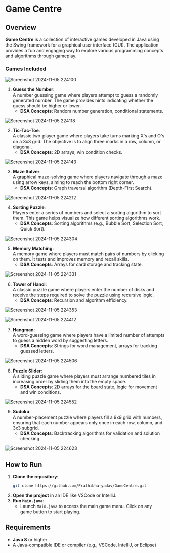 # Game Centre

## Overview
**Game Centre** is a collection of interactive games developed in Java using the Swing framework for a graphical user interface (GUI). The application provides a fun and engaging way to explore various programming concepts and algorithms through gameplay.

### Games Included

 ![Screenshot 2024-11-05 224100](https://github.com/user-attachments/assets/c5581621-aef9-4ad4-b4dd-28f47fb3a6c7)

1. **Guess the Number**:  
   A number guessing game where players attempt to guess a randomly generated number. The game provides hints indicating whether the guess should be higher or lower.
   - **DSA Concepts**: Random number generation, conditional statements.

![Screenshot 2024-11-05 224118](https://github.com/user-attachments/assets/55be58de-3cf3-418b-818d-9ffbcca30fdb)


2. **Tic-Tac-Toe**:  
   A classic two-player game where players take turns marking X's and O's on a 3x3 grid. The objective is to align three marks in a row, column, or diagonal.
   - **DSA Concepts**: 2D arrays, win condition checks.

![Screenshot 2024-11-05 224143](https://github.com/user-attachments/assets/ccd8f2ca-63ee-4fe2-aaa8-f1f4f25b5983)


3. **Maze Solver**:  
   A graphical maze-solving game where players navigate through a maze using arrow keys, aiming to reach the bottom right corner.
   - **DSA Concepts**: Graph traversal algorithm (Depth-First Search).

![Screenshot 2024-11-05 224212](https://github.com/user-attachments/assets/8c51e545-c362-49b5-8194-9159396d5b30)


4. **Sorting Puzzle**:  
   Players enter a series of numbers and select a sorting algorithm to sort them. This game helps visualize how different sorting algorithms work.
   - **DSA Concepts**: Sorting algorithms (e.g., Bubble Sort, Selection Sort, Quick Sort).

![Screenshot 2024-11-05 224304](https://github.com/user-attachments/assets/4e48b2ca-cb7c-4ca3-ab87-918589faef80)


5. **Memory Matching**:  
   A memory game where players must match pairs of numbers by clicking on them. It tests and improves memory and recall skills.
   - **DSA Concepts**: Arrays for card storage and tracking state.

![Screenshot 2024-11-05 224331](https://github.com/user-attachments/assets/423f8964-0063-4ed3-aea2-87320f4bc46e)


6. **Tower of Hanoi**:  
   A classic puzzle game where players enter the number of disks and receive the steps required to solve the puzzle using recursive logic.
   - **DSA Concepts**: Recursion and algorithm efficiency.

![Screenshot 2024-11-05 224353](https://github.com/user-attachments/assets/c3e134a9-a2a5-4d09-bf58-f12862164c0d)

![Screenshot 2024-11-05 224412](https://github.com/user-attachments/assets/23b62612-bcbc-4ce4-8fdd-04de11b7a75b)


7. **Hangman**:  
   A word-guessing game where players have a limited number of attempts to guess a hidden word by suggesting letters.
   - **DSA Concepts**: Strings for word management, arrays for tracking guessed letters.

![Screenshot 2024-11-05 224506](https://github.com/user-attachments/assets/bd152b56-51be-4eed-a15c-050300c9eefd)


8. **Puzzle Slider**:  
   A sliding puzzle game where players must arrange numbered tiles in increasing order by sliding them into the empty space.
   - **DSA Concepts**: 2D arrays for the board state, logic for movement and win conditions.

![Screenshot 2024-11-05 224552](https://github.com/user-attachments/assets/e60422bd-158c-4cb6-a282-11555ec40e4b)


9. **Sudoku**:  
   A number-placement puzzle where players fill a 9x9 grid with numbers, ensuring that each number appears only once in each row, column, and 3x3 subgrid.
   - **DSA Concepts**: Backtracking algorithms for validation and solution checking.

![Screenshot 2024-11-05 224623](https://github.com/user-attachments/assets/f3890ec4-9774-4ad6-bf4e-49cc5f0dd873)


## How to Run
1. **Clone the repository**:
   ```bash
   git clone https://github.com/Prathibha-yadav/GameCentre.git
   ```
2. **Open the project** in an IDE like VSCode or IntelliJ.
3. **Run `Main.java`**:
   - Launch `Main.java` to access the main game menu. Click on any game button to start playing.

## Requirements
- **Java 8** or higher
- A Java-compatible IDE or compiler (e.g., VSCode, IntelliJ, or Eclipse)
